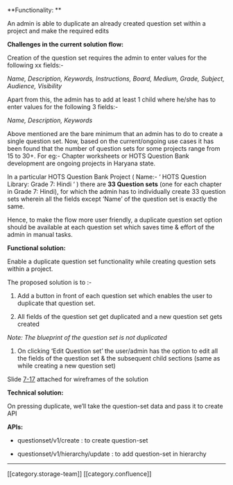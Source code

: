  **Functionality: ** 

An admin is able to duplicate an already created question set within a project and make the required edits



 **Challenges in the current solution flow:** 

Creation of the question set requires the admin to enter values for the following xx fields:-

 _Name, Description, Keywords, Instructions, Board, Medium, Grade, Subject, Audience, Visibility_ 



Apart from this, the admin has to add at least 1 child where he/she has to enter values for the following 3 fields:-

 _Name, Description, Keywords_ 

Above mentioned are the bare minimum that an admin has to do to create a single question set. Now, based on the current/ongoing use cases it has been found that the number of question sets for some projects range from 15 to 30+. For eg:- Chapter worksheets or HOTS Question Bank development are ongoing projects in Haryana state.



In a particular HOTS Question Bank Project ( Name:- ‘ HOTS Question Library: Grade 7: Hindi ‘ ) there are  **33 Question sets** (one for each chapter in Grade 7: Hindi), for which the admin has to individually create 33 question sets wherein all the fields except ‘Name’ of the question set is exactly the same. 

Hence, to make the flow more user friendly, a duplicate question set option should be available at each question set which saves time & effort of the admin in manual tasks.



 **Functional solution:** 

Enable a duplicate question set functionality while creating question sets within a project.

The proposed solution is to :-


1. Add a button in front of each question set which enables the user to duplicate that question set.


1. All fields of the question set get duplicated and a new question set gets created



 _Note: The blueprint of the question set is not duplicated_ 


1. On clicking ‘Edit Question set’ the user/admin has the option to edit all the fields of the question set & the subsequent child sections (same as while creating a new question set)





Slide [7-17](https://docs.google.com/presentation/d/13_KfHUE53_jqaGS6WBpDactC4b9KK7UT/edit#slide=id.g13681ada685_0_9) attached for wireframes of the solution



 **Technical solution:** 

On pressing duplicate, we’ll take the question-set data and pass it to create API

 **APIs:** 


* questionset/v1/create : to create question-set


* questionset/v1/hierarchy/update : to add question-set in hierarchy









*****

[[category.storage-team]] 
[[category.confluence]] 
